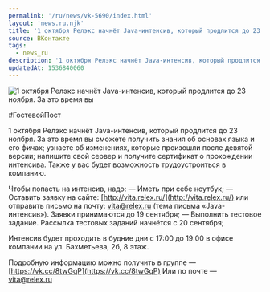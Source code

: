 ```yaml
---
permalink: '/ru/news/vk-5690/index.html'
layout: 'news.ru.njk'
title: '1 октября Релэкс начнёт Java-интенсив, который продлится до 23 ноября.'
source: ВКонтакте
tags:
  - news_ru
description: '1 октября Релэкс начнёт Java-интенсив, который продлится до 23 ноября.'
updatedAt: 1536840060
---
```

![1 октября Релэкс начнёт Java-интенсив, который продлится до 23 ноября. За это время вы](https://sun9-61.userapi.com/impf/c849020/v849020589/7a568/1mo_db8ytCY.jpg?size=1280x720&quality=96&sign=c9d31349063c4fc91ddf72b0054a6499&c_uniq_tag=NQS1RYs1h7lSLnjCNF4cPdza3W3Fzz-k0ccLuhKBpD0&type=album)

#ГостевойПост

1 октября Релэкс начнёт Java-интенсив, который продлится до 23 ноября. За это время вы сможете получить знания об основах языка и его фичах; узнаете об изменениях, которые произошли после девятой версии; напишите свой сервер и получите сертификат о прохождении интенсива. Также у вас будет возможность трудоустроиться в компанию.

Чтобы попасть на интенсив, надо:
— Иметь при себе ноутбук;
— Оставить заявку на сайте: [http://vita.relex.ru/](http://vita.relex.ru/) или отправить письмо на почту: vita@relex.ru (тема письма «Java-интенсив»). Заявки принимаются до 19 сентября;
— Выполнить тестовое задание. Рассылка тестовых заданий начнётся с 20 сентября;

Интенсив будет проходить в будние дни с 17:00 до 19:00 в офисе компании на ул. Бахметьева, 2б, 8 этаж.

Подробную информацию можно получить в группе — [https://vk.cc/8twGqP](https://vk.cc/8twGqP)
Или по почте — vita@relex.ru
